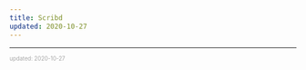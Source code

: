```yaml
---
title: Scribd
updated: 2020-10-27
---
```


---

<sup><sub><font color="#a6a6a6">updated: 2020-10-27</font></sub></sup>
